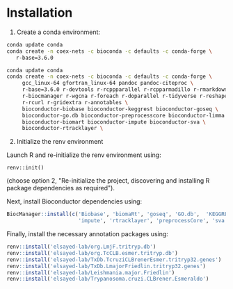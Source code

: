 # Installation

1. Create a conda environment:

```sh
conda update conda
conda create -n coex-nets -c bioconda -c defaults -c conda-forge \
   r-base=3.6.0 
```

```sh
conda update conda
conda create -n coex-nets -c bioconda -c defaults -c conda-forge \
     gcc_linux-64 gfortran_linux-64 pandoc pandoc-citeproc \
     r-base=3.6.0 r-devtools r-rcppparallel r-rcpparmadillo r-rmarkdown \
     r-biocmanager r-wgcna r-foreach r-doparallel r-tidyverse r-reshape2 \
     r-rcurl r-gridextra r-annotables \
     bioconductor-biobase bioconductor-keggrest bioconductor-goseq \
     bioconductor-go.db bioconductor-preprocesscore bioconductor-limma \
     bioconductor-biomart bioconductor-impute bioconductor-sva \
     bioconductor-rtracklayer \
```

2. Initialize the renv environment

Launch R and re-initialize the renv environment using:

```
renv::init()
```

(choose option 2, "Re-initialize the project, discovering and installing R package
dependencies as required").

Next, install Bioconductor dependencies using:

```r
BiocManager::install(c('Biobase', 'biomaRt', 'goseq', 'GO.db',  'KEGGREST', 'limma',
                       'impute', 'rtracklayer', 'preprocessCore', 'sva', 'WGCNA'))
```

Finally, install the necessary annotation packages using:

```r
renv::install('elsayed-lab/org.LmjF.tritryp.db')
renv::install('elsayed-lab/org.TcCLB.esmer.tritryp.db')
renv::install('elsayed-lab/TxDb.TcruziCLBrenerEsmer.tritryp32.genes')
renv::install('elsayed-lab/TxDb.LmajorFriedlin.tritryp32.genes') 
renv::install('elsayed-lab/Leishmania.major.Friedlin')
renv::install('elsayed-lab/Trypanosoma.cruzi.CLBrener.Esmeraldo') 
```
